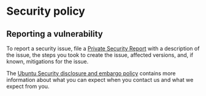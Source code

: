 # Security policy

## Reporting a vulnerability
To report a security issue, file a [Private Security Report](https://github.com/canonical/hydra-rock/security/advisories/new) with a description of the issue, the steps you took to create the issue, affected versions, and, if known, mitigations for the issue.

The [Ubuntu Security disclosure and embargo policy](https://ubuntu.com/security/disclosure-policy) contains more information about what you can expect when you contact us and what we expect from you.
